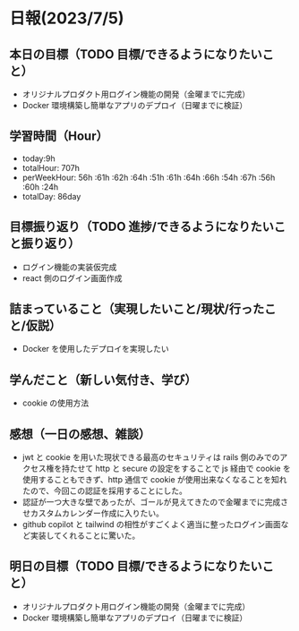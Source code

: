 # 日報(2023/7/5)

## 本日の目標（TODO 目標/できるようになりたいこと）

- オリジナルプロダクト用ログイン機能の開発（金曜までに完成）
- Docker 環境構築し簡単なアプリのデプロイ（日曜までに検証）

## 学習時間（Hour）

- today:9h
- totalHour: 707h
- perWeekHour: 56h :61h :62h :64h :51h :61h :64h :66h :54h :67h :56h :60h :24h
- totalDay: 86day

## 目標振り返り（TODO 進捗/できるようになりたいこと振り返り）

- ログイン機能の実装仮完成
- react 側のログイン画面作成

## 詰まっていること（実現したいこと/現状/行ったこと/仮説）

- Docker を使用したデプロイを実現したい

## 学んだこと（新しい気付き、学び）

- cookie の使用方法

## 感想（一日の感想、雑談）

- jwt と cookie を用いた現状できる最高のセキュリティは rails 側のみでのアクセス権を持たせて http と secure の設定をすることで js 経由で cookie を使用することもできず、http 通信で cookie が使用出来なくなることを知れたので、今回この認証を採用することにした。
- 認証が一つ大きな壁であったが、ゴールが見えてきたので金曜までに完成させカスタムカレンダー作成に入りたい。
- github copilot と tailwind の相性がすごくよく適当に整ったログイン画面など実装してくれることに驚いた。

## 明日の目標（TODO 目標/できるようになりたいこと）

- オリジナルプロダクト用ログイン機能の開発（金曜までに完成）
- Docker 環境構築し簡単なアプリのデプロイ（日曜までに検証）
